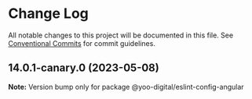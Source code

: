 # Change Log

All notable changes to this project will be documented in this file.
See [Conventional Commits](https://conventionalcommits.org) for commit guidelines.

## 14.0.1-canary.0 (2023-05-08)

**Note:** Version bump only for package @yoo-digital/eslint-config-angular
